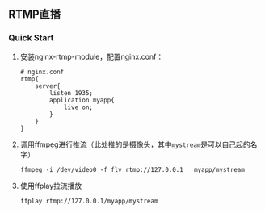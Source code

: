 ## RTMP直播
### Quick Start
1. 安装nginx-rtmp-module，配置nginx.conf：
   ```
   # nginx.conf
   rtmp{
       server{
           listen 1935;
           application myapp{
               live on;
           }
       }
   }
   ```
2. 调用ffmpeg进行推流（此处推的是摄像头，其中`mystream`是可以自己起的名字）
   
   `ffmpeg -i /dev/video0 -f flv rtmp://127.0.0.1   myapp/mystream`
3. 使用ffplay拉流播放
   
   `ffplay rtmp://127.0.0.1/myapp/mystream`

